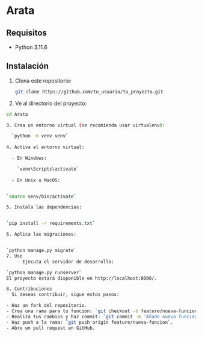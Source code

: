 # Arata

## Requisitos

- Python 3.11.6

## Instalación

1. Clona este repositorio:

   ```bash
   git clone https://github.com/tu_usuario/tu_proyecto.git

2. Ve al directorio del proyecto:

```bash
cd Arata

3. Crea un entorno virtual (se recomienda usar virtualenv):

  `python -m venv venv`
  
4. Activa el entorno virtual:

  - En Windows:

    `venv\Scripts\activate`
    
  - En Unix o MacOS:


`source venv/bin/activate`

5. Instala las dependencias:


`pip install -r requirements.txt`

6. Aplica las migraciones:


`python manage.py migrate`
7. Uso
    - Ejecuta el servidor de desarrollo:

`python manage.py runserver`
El proyecto estará disponible en http://localhost:8000/.

8. Contribuciones
  Si deseas contribuir, sigue estos pasos:

- Haz un fork del repositorio.
- Crea una rama para tu función: `git checkout -b feature/nueva-funcion.`
- Realiza tus cambios y haz commit: `git commit -m 'Añade nueva función'`.
- Haz push a la rama: `git push origin feature/nueva-funcion`.
- Abre un pull request en GitHub.

